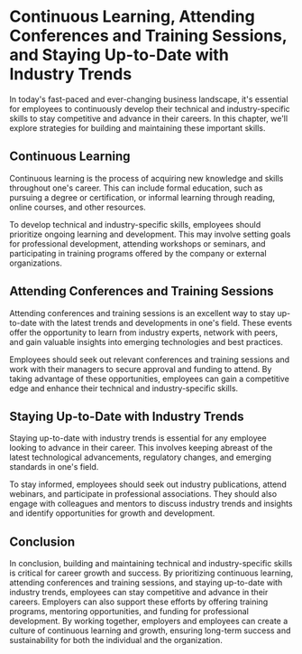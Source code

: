 Continuous Learning, Attending Conferences and Training Sessions, and Staying Up-to-Date with Industry Trends
================================================================================================================================================================

In today's fast-paced and ever-changing business landscape, it's essential for employees to continuously develop their technical and industry-specific skills to stay competitive and advance in their careers. In this chapter, we'll explore strategies for building and maintaining these important skills.

Continuous Learning
-------------------

Continuous learning is the process of acquiring new knowledge and skills throughout one's career. This can include formal education, such as pursuing a degree or certification, or informal learning through reading, online courses, and other resources.

To develop technical and industry-specific skills, employees should prioritize ongoing learning and development. This may involve setting goals for professional development, attending workshops or seminars, and participating in training programs offered by the company or external organizations.

Attending Conferences and Training Sessions
-------------------------------------------

Attending conferences and training sessions is an excellent way to stay up-to-date with the latest trends and developments in one's field. These events offer the opportunity to learn from industry experts, network with peers, and gain valuable insights into emerging technologies and best practices.

Employees should seek out relevant conferences and training sessions and work with their managers to secure approval and funding to attend. By taking advantage of these opportunities, employees can gain a competitive edge and enhance their technical and industry-specific skills.

Staying Up-to-Date with Industry Trends
---------------------------------------

Staying up-to-date with industry trends is essential for any employee looking to advance in their career. This involves keeping abreast of the latest technological advancements, regulatory changes, and emerging standards in one's field.

To stay informed, employees should seek out industry publications, attend webinars, and participate in professional associations. They should also engage with colleagues and mentors to discuss industry trends and insights and identify opportunities for growth and development.

Conclusion
----------

In conclusion, building and maintaining technical and industry-specific skills is critical for career growth and success. By prioritizing continuous learning, attending conferences and training sessions, and staying up-to-date with industry trends, employees can stay competitive and advance in their careers. Employers can also support these efforts by offering training programs, mentoring opportunities, and funding for professional development. By working together, employers and employees can create a culture of continuous learning and growth, ensuring long-term success and sustainability for both the individual and the organization.
